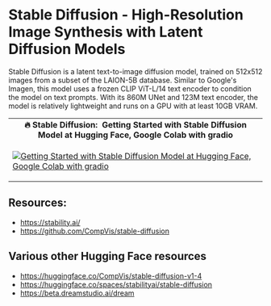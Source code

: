 # Stable Diffusion - High-Resolution Image Synthesis with Latent Diffusion Models #

Stable Diffusion is a latent text-to-image diffusion model, trained on 512x512 images from a subset of the LAION-5B database. 
Similar to Google's Imagen, this model uses a frozen CLIP ViT-L/14 text encoder to condition the model on text prompts.
With its 860M UNet and 123M text encoder, the model is relatively lightweight and runs on a GPU with at least 10GB VRAM. 

<table class="table table-striped table-bordered table-vcenter">
    <tr>
        <td align="center"><b>🔥&nbsp;Stable Diffusion:&nbsp; Getting Started with Stable Diffusion Model at Hugging Face, Google Colab with gradio</b></td>
    </tr>
    <tr>
        <td>
            <div>
                
[![Getting Started with Stable Diffusion Model at Hugging Face, Google Colab with gradio](https://img.youtube.com/vi/dduGEXv31jI/0.jpg)](https://www.youtube.com/watch?v=dduGEXv31jI)

  </tr>
</table>

## Resources:
- https://stability.ai/
- https://github.com/CompVis/stable-diffusion

## Various other Hugging Face resources
- https://huggingface.co/CompVis/stable-diffusion-v1-4
- https://huggingface.co/spaces/stabilityai/stable-diffusion
- https://beta.dreamstudio.ai/dream
